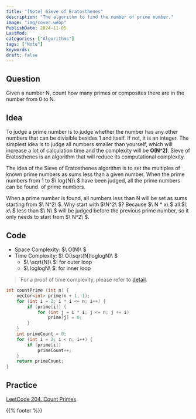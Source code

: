 ```yaml
---
title: "[Note] Sieve of Eratosthenes"
description: "The algorithm to find the number of prime number."
image: "img/cover.webp"
PublishDate: 2024-11-05
LastMod: 
categories: ["Algorithms"]
tags: ["Note"]
keywords:
draft: false
---
```


## Question

Given a number N, count how many primes or composites there are in the number from 0 to N.

## Idea

To judge a prime number is to judge whether the number has any other numbers that can be divisible besides 1 and itself. If not, it is an integer. The simplest idea is to judge all numbers smaller than yourself, which will increase a lot of calculation time and the complexity will be **O(N^2)**. Sieve of Eratosthenes is an algorithm that will reduce its computational complexity.

The idea of the Sieve of Eratosthenes algorithm is to set the multiples of known prime numbers as sums less than a given number. When the prime numbers from 1 to $\ log{N}\ $ have been judged, all the prime numbers can be found. of prime numbers.

When a prime number is found, all numbers less than N will be set as sums starting from $\ N^2\ $. Why start with $\N^2\ $? Because $\ N * x\ $ all $\ x\ $ less than $\ N\ $ will be judged before the previous prime number, so it only needs to start from $\ N^2\ $.

## Code

- Space Complexity: $\ O(N)\ $
- Time Complexity: $\ O(\sqrt{N}loglogN)\ $
    - $\ \sqrt{N}\ $: for outer loop
    - $\ loglogN\ $: for inner loop

> For a proof of time complexity, please refer to [detail](http://www.cs.umd.edu/~gasarch/BLOGPAPERS/sump.pdf).

```cpp
int countPrime (int n) {
    vector<int> prime(n + 1, 1);
    for (int i = 2; i * i <= n; i++) {
        if (prime[i]) {
            for (int j = i * i; j <= n; j += i)
                prime[j] = 0;
        }
    }
    int primeCount = 0;
    for (int i = 2; i < n; i++) {
        if (prime[i])
            primeCount++;
    }
    return primeCount;
}
```

## Practice

[LeetCode 204. Count Primes](https://leetcode.com/problems/count-primes/)

{{% footer %}}
